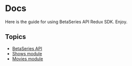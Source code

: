 # Docs

Here is the guide for using BetaSeries API Redux SDK. Enjoy.

## Topics

* [BetaSeries API](betaseries.md)
* [Shows module](shows.md)
* [Movies module](movies.md)
